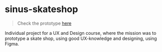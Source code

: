 # sinus-skateshop

> Check the prototype [here](https://www.figma.com/proto/dlr6EZ6SiMTwlYxwLKOwbX/SINUS-Webshop?node-id=78%3A229&viewport=311%2C344%2C0.04064168781042099&scaling=min-zoom&page-id=0%3A1)

Individual project for a UX and Design course, where the mission was to prototype a skate shop, using good UX-knowledge and designing, using Figma.
